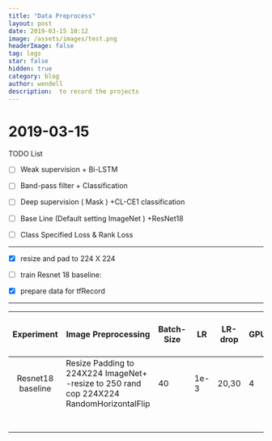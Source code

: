 ```yaml
---
title: "Data Preprocess"
layout: post
date: 2019-03-15 10:12
image: /assets/images/test.png
headerImage: false
tag: logs
star: false
hidden: true
category: blog
author: wendell 
description:  to record the projects
---
```


# 2019-03-15

TODO List

- [ ] Weak supervision + Bi-LSTM
- [ ] Band-pass filter + Classification
- [ ] Deep supervision ( Mask ) +CL-CE1 classification
- [ ] Base Line  (Default setting  ImageNet ) +ResNet18 
- [ ] Class Specified Loss & Rank Loss



--------------------------------------------------------------------------------------------------------------------------------------

- [x] resize and pad to 224 X 224 

- [ ]  train Resnet 18 baseline:

- [x] prepare data for tfRecord

-------------------------------------------------------------------------------------------------------------------------------------

|    Experiment     | Image Preprocessing                                          | Batch-Size | LR   | LR-drop | GPUs | 5 epochs mean F1 | 5 epochs mean accuracy | SGD optimizer                      |
| :---------------: | ------------------------------------------------------------ | ---------- | ---- | ------- | ---- | ---------------- | ---------------------- | ---------------------------------- |
| Resnet18 baseline | Resize Padding to 224X224  ImageNet+ -resize to 250 rand cop  224X224 RandomHorizontalFlip | 40         | 1e-3 | 20,30   | 4    |                  |                        | momentum 0.90    weight_decay 1e-4 |
|                   |                                                              |            |      |         |      |                  |                        |                                    |
|                   |                                                              |            |      |         |      |                  |                        |                                    |
|                   |                                                              |            |      |         |      |                  |                        |                                    |
|                   |                                                              |            |      |         |      |                  |                        |                                    |
|                   |                                                              |            |      |         |      |                  |                        |                                    |
|                   |                                                              |            |      |         |      |                  |                        |                                    |
|                   |                                                              |            |      |         |      |                  |                        |                                    |



  
